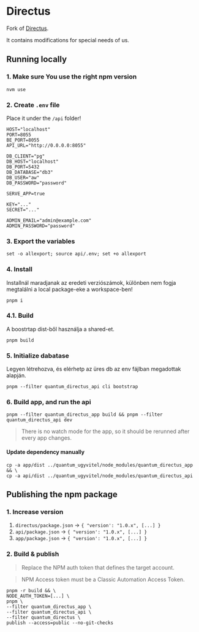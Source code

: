 # Directus

Fork of [Directus](https://github.com/directus/directus).

It contains modifications for special needs of us.

## Running locally

### 1. Make sure You use the right npm version

```
nvm use
```

### 2. Create `.env` file 

Place it under  the `/api` folder!

```
HOST="localhost"
PORT=8055
BE_PORT=8055
API_URL="http://0.0.0.0:8055"

DB_CLIENT="pg"
DB_HOST="localhost"
DB_PORT=5432
DB_DATABASE="db3"
DB_USER="aw"
DB_PASSWORD="password"

SERVE_APP=true

KEY="..."
SECRET="..."

ADMIN_EMAIL="admin@example.com"
ADMIN_PASSWORD="password"
```

### 3. Export the variables

```
set -o allexport; source api/.env; set +o allexport
```

### 4. Install

Installnál maradjanak az eredeti verziószámok, különben nem fogja megtalálni a local package-eke a workspace-ben!

```
pnpm i
```

### 4.1. Build

A boostrtap dist-ből használja a shared-et.

```
pnpm build
```

### 5. Initialize dabatase

Legyen létrehozva, és elérhetp az üres db az env fájlban megadottak alapján.

```
pnpm --filter quantum_directus_api cli bootstrap
```

### 6. Build app, and run the api

```
pnpm --filter quantum_directus_app build && pnpm --filter quantum_directus_api dev
```

> There is no watch mode for the app, so it should be rerunned after every app changes.

#### Update dependency manually
```
cp -a app/dist ../quantum_ugyvitel/node_modules/quantum_directus_app && \
cp -a api/dist ../quantum_ugyvitel/node_modules/quantum_directus_api
```

## Publishing the npm package

### 1. Increase version

1. `directus/package.json` -> `{ "version': "1.0.x", [...] }`
1. `api/package.json` -> `{ "version': "1.0.x", [...] }`
1. `app/package.json` -> `{ "version': "1.0.x", [...] }`

### 2. Build & publish

> Replace the NPM auth token that defines the target account.

> NPM Access token must be a Classic Automation Access Token.

```
pnpm -r build && \
NODE_AUTH_TOKEN=[...] \
pnpm \
--filter quantum_directus_app \
--filter quantum_directus_api \
--filter quantum_directus \
publish --access=public --no-git-checks
```
